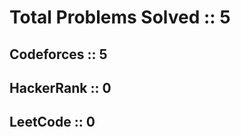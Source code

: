 # Total Problems Solved :: 5

Codeforces :: 5
---------------
HackerRank :: 0
---------------
LeetCode :: 0
---------------

